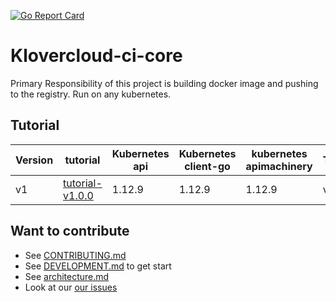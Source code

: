 [![Go Report Card](https://goreportcard.com/badge/github.com/klovercloud-ci-cd/klovercloud-ci-core)](https://goreportcard.com/report/github.com/klovercloud-ci-cd/klovercloud-ci-core)

# Klovercloud-ci-core

Primary Responsibility of this project is building docker image and pushing to the registry. Run on any kubernetes.

## Tutorial

| Version   | tutorial       | Kubernetes api | Kubernetes client-go | kubernetes apimachinery   | Tektoncd
|--------------------------|------------|----------------|----------------------|---------------------------|----------|
| v1 | [tutorial-v1.0.0](doc/tutorial-v1.0.0.md)   | 1.12.9            | 1.12.9          | 1.12.9                      |  v1aplha1 |

## Want to contribute

- See [CONTRIBUTING.md](doc/CONTRIBUTING.md)
- See [DEVELOPMENT.md](doc/DEVELOPMENT.md) to get start
- See [architecture.md](doc/architecture.md)
- Look at our
  [our issues](https://github.com/klovercloud-ci-cd/klovercloud-ci-core/issues)
